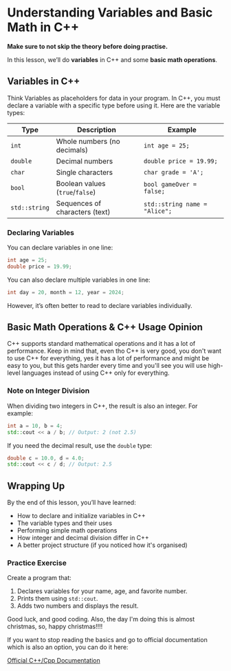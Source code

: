 # Understanding Variables and Basic Math in C++

**Make sure to not skip the theory before doing practise.**

In this lesson, we’ll do **variables** in C++ and some **basic math operations**.

## Variables in C++

Think Variables as placeholders for data in your program. In C++, you must declare a variable with a specific type before using it. Here are the variable types:

| Type         | Description                        | Example                       |
|--------------|------------------------------------|-------------------------------|
| `int`        | Whole numbers (no decimals)        | `int age = 25;`               |
| `double`     | Decimal numbers                    | `double price = 19.99;`       |
| `char`       | Single characters                  | `char grade = 'A';`           |
| `bool`       | Boolean values (`true`/`false`)    | `bool gameOver = false;`      |
| `std::string`| Sequences of characters (text)     | `std::string name = "Alice";` |

### Declaring Variables

You can declare variables in one line:

```cpp
int age = 25;
double price = 19.99;
```

You can also declare multiple variables in one line:
```cpp
int day = 20, month = 12, year = 2024;
```

However, it’s often better to read to declare variables individually.

## Basic Math Operations & C++ Usage Opinion

C++ supports standard mathematical operations and it has a lot of performance. Keep in mind that, even tho C++ is very good, you don't want to use C++ for everything, yes it has a lot of performance and might be easy to you, but this gets harder every time and you'll see you will use high-level languages instead of using C++ only for everything.

### Note on Integer Division

When dividing two integers in C++, the result is also an integer. For example:

```cpp
int a = 10, b = 4;
std::cout << a / b; // Output: 2 (not 2.5)
```

If you need the decimal result, use the `double` type:

```cpp
double c = 10.0, d = 4.0;
std::cout << c / d; // Output: 2.5
```

## Wrapping Up

By the end of this lesson, you’ll have learned:
- How to declare and initialize variables in C++
- The variable types and their uses
- Performing simple math operations
- How integer and decimal division differ in C++
- A better project structure (if you noticed how it's organised)

### Practice Exercise

Create a program that:
1. Declares variables for your name, age, and favorite number.
2. Prints them using `std::cout`.
3. Adds two numbers and displays the result.

Good luck, and good coding. Also, the day I'm doing this is almost christmas, so, happy christmas!!!!

If you want to stop reading the basics and go to official documentation which is also an option, you can do it here:

[Official C++/Cpp Documentation](https://learn.microsoft.com/en-us/cpp/cpp/?view=msvc-170)
